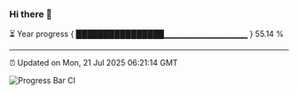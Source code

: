 ### Hi there 👋

⏳ Year progress { ████████████████▁▁▁▁▁▁▁▁▁▁▁▁▁▁ } 55.14 %

---

⏰ Updated on Mon, 21 Jul 2025 06:21:14 GMT

![Progress Bar CI](https://github.com/code-lakshay/GitHub-Actions-Demo/workflows/Progress%20Bar%20CI/badge.svg)
